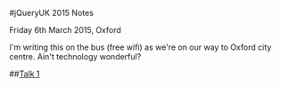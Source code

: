 #jQueryUK 2015 Notes

Friday 6th March 2015, Oxford

I'm writing this on the bus (free wifi) as we're on our way to Oxford city centre. Ain't technology wonderful?

##[Talk 1](notes/talk01.md)